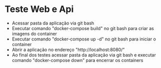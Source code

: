 # Teste Web e Api

- Acessar pasta da aplicação via git bash
- Executar comando "docker-compose build" no git bash para criar as imagens do container
- Executar comando "docker-compose up -d" no git bash para iniciar o container
- Abrir a aplicação no endereço "http://localhost:8080/"
- Ao final dos testes acessar pasta da aplicação via git bash e executar comando "docker-compose down" para encerrar os containers